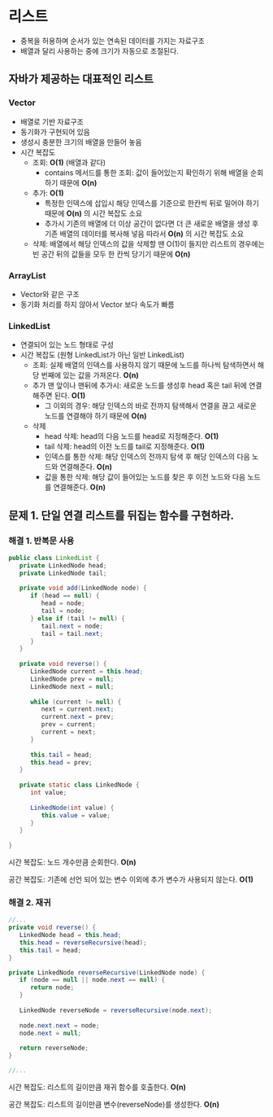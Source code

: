 # 리스트

* 중복을 허용하며 순서가 있는 연속된 데이터를 가지는 자료구조
* 배열과 달리 사용하는 중에 크기가 자동으로 조절된다.

## 자바가 제공하는 대표적인 리스트
### Vector
* 배열로 기반 자료구조
* 동기화가 구현되어 있음
* 생성시 충분한 크기의 배열을 만들어 놓음
* 시간 복잡도
    * 조회: **O(1)** (배열과 같다)
        * contains 메서드를 통한 조회: 값이 들어있는지 확인하기 위해 배열을 순회하기 때문에 **O(n)**
    * 추가: **O(1)**
        * 특정한 인덱스에 삽입시 해당 인덱스를 기준으로 한칸씩 뒤로 밀어야 하기 때문에 **O(n)** 의 시간 복잡도 소요
        * 추가시 기존의 배열에 더 이상 공간이 없다면 더 큰 새로운 배열을 생성 후 기존 배열의 데이터를 복사해 넣음 따라서 **O(n)** 의 시간 복잡도 소요
    * 삭제: 배열에서 해당 인덱스의 값을 삭제할 땐 O(1)이 들지만 리스트의 경우에는 빈 공간 뒤의 값들을 모두 한 칸씩 당기기 때문에 **O(n)**

### ArrayList
* Vector와 같은 구조
* 동기화 처리를 하지 않아서 Vector 보다 속도가 빠름

### LinkedList
* 연결되어 있는 노드 형태로 구성
* 시간 복잡도 (원형 LinkedList가 아닌 일반 LinkedList)
    * 조회: 실제 배열의 인덱스를 사용하지 않기 때문에 노드를 하나씩 탐색하면서 해당 번째에 있는 값을 가져온다. **O(n)**
    * 추가
        맨 앞이나 맨뒤에 추가시: 새로운 노드를 생성후 head 혹은 tail 뒤에 연결해주면 된다. **O(1)**
        * 그 이외의 경우: 해당 인덱스의 바로 전까지 탐색해서 연결을 끊고 새로운 노드를 연결해야 하기 때문에 **O(n)**
    * 삭제
        * head 삭제: head의 다음 노드를 head로 지정해준다. **O(1)**
        * tail 삭제: head의 이전 노드를 tail로 지정해준다. **O(1)**
        * 인덱스를 통한 삭제: 해당 인덱스의 전까지 탐색 후 해당 인덱스의 다음 노드와 연결해준다. **O(n)**
        * 값을 통한 삭제: 해당 값이 들어있는 노드를 찾은 후 이전 노드와 다음 노드를 연결해준다. **O(n)**


## 문제 1. 단일 연결 리스트를 뒤집는 함수를 구현하라.

### 해결 1. 반복문 사용
~~~java
public class LinkedList {
   private LinkedNode head;
   private LinkedNode tail;
   
   private void add(LinkedNode node) {
      if (head == null) {
         head = node;
         tail = node;
      } else if (tail != null) {
         tail.next = node;
         tail = tail.next;
      }
   }
   
   private void reverse() {
      LinkedNode current = this.head;
      LinkedNode prev = null;
      LinkedNode next = null;
      
      while (current != null) {
         next = current.next;
         current.next = prev;
         prev = current;
         current = next;
      }
      
      this.tail = head;
      this.head = prev;
   }
   
   private static class LinkedNode {
      int value;
      
      LinkedNode(int value) {
         this.value = value;
      }
   }
   
}
~~~

시간 복잡도: 노드 개수만큼 순회한다. **O(n)**

공간 복잡도: 기존에 선언 되어 있는 변수 이외에 추가 변수가 사용되지 않는다. **O(1)**

### 해결 2. 재귀

~~~java
//...
private void reverse() {
   LinkedNode head = this.head;
   this.head = reverseRecursive(head);
   this.tail = head;
}

private LinkedNode reverseRecursive(LinkedNode node) {
   if (node == null || node.next == null) {
      return node;
   }
   
   LinkedNode reverseNode = reverseRecursive(node.next);
   
   node.next.next = node;
   node.next = null;
   
   return reverseNode;
}

//...
~~~

시간 복잡도: 리스트의 길이만큼 재귀 함수를 호출한다. **O(n)**

공간 복잡도: 리스트의 길이만큼 변수(reverseNode)를 생성한다. **O(n)**
